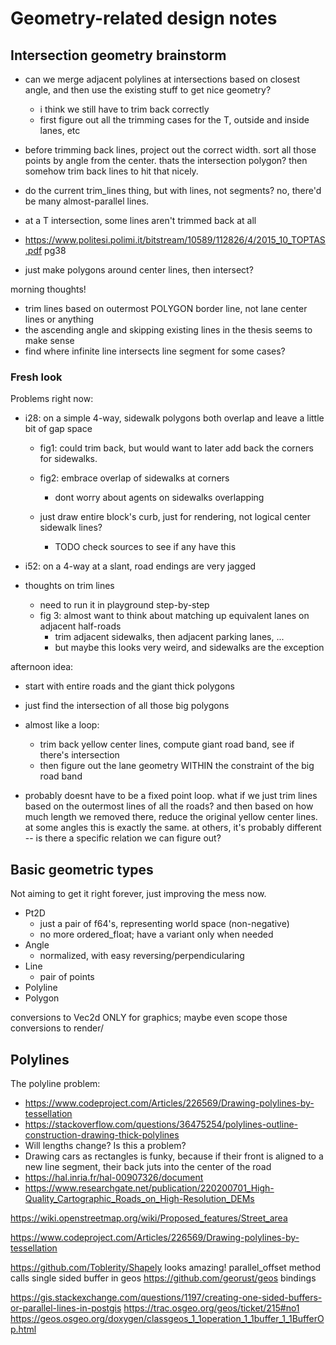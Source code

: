 # Geometry-related design notes

## Intersection geometry brainstorm

- can we merge adjacent polylines at intersections based on closest angle, and then use the existing stuff to get nice geometry?
	- i think we still have to trim back correctly
	- first figure out all the trimming cases for the T, outside and inside lanes, etc


- before trimming back lines, project out the correct width. sort all those points by angle from the center. thats the intersection polygon? then somehow trim back lines to hit that nicely.
- do the current trim_lines thing, but with lines, not segments? no, there'd be many almost-parallel lines.

- at a T intersection, some lines aren't trimmed back at all

- https://www.politesi.polimi.it/bitstream/10589/112826/4/2015_10_TOPTAS.pdf pg38

- just make polygons around center lines, then intersect?






morning thoughts!

- trim lines based on outermost POLYGON border line, not lane center lines or anything
- the ascending angle and skipping existing lines in the thesis seems to make sense
- find where infinite line intersects line segment for some cases?

### Fresh look

Problems right now:
- i28: on a simple 4-way, sidewalk polygons both overlap and leave a little bit of gap space
	- fig1: could trim back, but would want to later add back the corners for sidewalks.
	- fig2: embrace overlap of sidewalks at corners
		- dont worry about agents on sidewalks overlapping

	- just draw entire block's curb, just for rendering, not logical center sidewalk lines?
		- TODO check sources to see if any have this
- i52: on a 4-way at a slant, road endings are very jagged


- thoughts on trim lines
	- need to run it in playground step-by-step
	- fig 3: almost want to think about matching up equivalent lanes on adjacent half-roads
		- trim adjacent sidewalks, then adjacent parking lanes, ...
		- but maybe this looks very weird, and sidewalks are the exception




afternoon idea:
- start with entire roads and the giant thick polygons
- just find the intersection of all those big polygons

- almost like a loop:
	- trim back yellow center lines, compute giant road band, see if there's intersection
	- then figure out the lane geometry WITHIN the constraint of the big road band
- probably doesnt have to be a fixed point loop. what if we just trim lines based on the outermost lines of all the roads? and then based on how much length we removed there, reduce the original yellow center lines. at some angles this is exactly the same. at others, it's probably different -- is there a specific relation we can figure out?


## Basic geometric types

Not aiming to get it right forever, just improving the mess now.

- Pt2D
	- just a pair of f64's, representing world space (non-negative)
	- no more ordered_float; have a variant only when needed
- Angle
	- normalized, with easy reversing/perpendicularing
- Line
	- pair of points
- Polyline
- Polygon

conversions to Vec2d ONLY for graphics; maybe even scope those conversions to render/

## Polylines

The polyline problem:
- https://www.codeproject.com/Articles/226569/Drawing-polylines-by-tessellation
- https://stackoverflow.com/questions/36475254/polylines-outline-construction-drawing-thick-polylines
- Will lengths change? Is this a problem?
- Drawing cars as rectangles is funky, because if their front is aligned to a new line segment, their back juts into the center of the road
- https://hal.inria.fr/hal-00907326/document
- https://www.researchgate.net/publication/220200701_High-Quality_Cartographic_Roads_on_High-Resolution_DEMs


https://wiki.openstreetmap.org/wiki/Proposed_features/Street_area


https://www.codeproject.com/Articles/226569/Drawing-polylines-by-tessellation

https://github.com/Toblerity/Shapely looks amazing! parallel_offset method calls single sided buffer in geos
	https://github.com/georust/geos bindings

https://gis.stackexchange.com/questions/1197/creating-one-sided-buffers-or-parallel-lines-in-postgis
https://trac.osgeo.org/geos/ticket/215#no1
https://geos.osgeo.org/doxygen/classgeos_1_1operation_1_1buffer_1_1BufferOp.html
